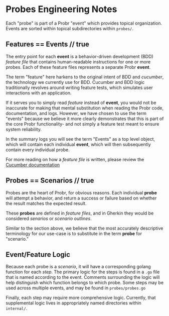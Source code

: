 # Probes Engineering Notes

Each "probe" is part of a Probr "event" which provides topical organization. Events are sorted within topical subdirectories within `probes/`.

## Features == Events // true

The entry point for each **event** is a behavior-driven development (BDD) _feature file_ that contains human-readable instructions for one or more probes.  Each of these feature files represents a separate Probr **event**.

The term "feature" here harkens to the original intent of BDD and _cucumber_, the technology we currently use for BDD. Cucumber and BDD logic traditionally revolves around writing feature tests, which simulates user interactions with an application.

If it serves you to simply read _feature_ instead of **event**, you would not be inaccurate for making that mental substitution when reading the Probr code, documentation, and logs. However, we have chosen to use the term "events" because we believe it more clearly demonstrates that this is part of the core Probr functionality- and not simply a feature test meant to ensure system reliability.

In the summary logs you will see the term "Events" as a top level object, which will contain each individual **event**, which will then subsequently contain every individual probe.

For more reading on how a _feature file_ is written, please review the [Cucumber documentation](https://cucumber.io/docs/gherkin/reference/)

## Probes == Scenarios // true

Probes are the heart of Probr, for obvious reasons. Each individual **probe** will attempt a behavior, and return a success or failure based on whether the result matches the expected result.

These **probes** are defined in _feature files_, and in Gherkin they would be considered _senarios_ or _scenario outlines_.

Similar to the section above, we believe that the most accurately descriptive terminology for our use-case is to substitute in the term **probe** for "scenario."

## Event/Feature Logic

Because each probe is a _scenario_, it will have a corresponding golang function for each _step_. The primary logic for the steps is found in a `.go` file that is named according to the event. Comments surrounding the logic will help distinguish which function belongs to which probe. Some steps may be used across multiple events, and may be found in `probes/probes.go`

Finally, each step may require more comprehensive logic. Currently, that supplemental logic lives in appropriately named directories within `internal/`.
